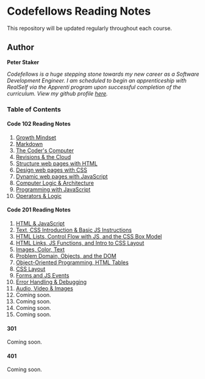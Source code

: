 # **Codefellows Reading Notes**
This repository will be updated regularly throughout each course.

## Author
**Peter Staker**

*Codefellows is a huge stepping stone towards my new career as a Software Development Engineer. I am scheduled to begin an apprenticeship with RealSelf via the Apprenti program upon successful completion of the curriculum. View my github profile [here](https://github.com/peterjast).*

### Table of Contents

#### Code 102 Reading Notes
1. [Growth Mindset](growthmindset.md)
1. [Markdown](class01.md)
1. [The Coder's Computer](class02.md)
1. [Revisions & the Cloud](class03.md)
1. [Structure web pages with HTML](class04.md)
1. [Design web pages with CSS](class05.md)
1. [Dynamic web pages with JavaScript](class06a.md)
1. [Computer Logic & Architecture](class06b.md)
1. [Programming with JavaScript](class07.md)
1. [Operators & Logic](class08.md)
 
#### Code 201 Reading Notes

1. [HTML & JavaScript](class-01.md)
1. [Text, CSS Introduction & Basic JS Instructions](class-02.md)
1. [HTML Lists, Control Flow with JS, and the CSS Box Model](class-03.md)
1. [HTML Links, JS Functions, and Intro to CSS Layout](class-04.md)
1. [Images, Color, Text](class-05.md)
1. [Problem Domain, Objects, and the DOM](class-06.md)
1. [Object-Oriented Programming, HTML Tables](class-07.md)
1. [CSS Layout](class-08.md)
1. [Forms and JS Events](class-09.md)
1. [Error Handling & Debugging](class-10.md)
1. [Audio, Video & Images](class-11.md)
1. Coming soon.
1. Coming soon.
1. Coming soon.
1. Coming soon.

#### 301

Coming soon.

#### 401

Coming soon.
